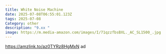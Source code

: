 ```yaml
---
title: White Noise Machine
date: 2025-07-08T06:55:01.123Z
tags: 2025-07-08
Category: other
description: "9.xx "
image: https://m.media-amazon.com/images/I/71qzzfbsBXL._AC_SL1500_.jpg
---
```

https://amzlink.to/az0TYRz8HgMxN ad